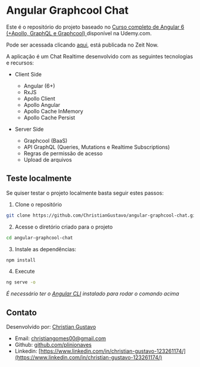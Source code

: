 # Angular Graphcool Chat

Este é o repositório do projeto baseado no [Curso completo de Angular 6 (+Apollo, GraphQL e Graphcool)
](https://www.udemy.com/curso-completo-de-angular-apollo-e-graphql/?couponCode=ANGULARGITHUB) disponível na Udemy.com.

Pode ser acessada clicando [aqui](https://angular-graphcool-chat-deploy.now.sh), está publicada no Zeit Now.

A aplicação é um Chat Realtime desenvolvido com as seguintes tecnologias e recursos:

* Client Side
  * Angular (6+)
  * RxJS
  * Apollo Client
  * Apollo Angular
  * Apollo Cache InMemory
  * Apollo Cache Persist

* Server Side
  * Graphcool (BaaS)
  * API GraphQL (Queries, Mutations e Realtime Subscriptions)
  * Regras de permissão de acesso
  * Upload de arquivos

## Teste localmente

Se quiser testar o projeto localmente basta seguir estes passos:

1. Clone o repositório
```bash
git clone https://github.com/ChristianGustavo/angular-graphcool-chat.git
```

2. Acesse o diretório criado para o projeto
```bash
cd angular-graphcool-chat
```

3. Instale as dependências:
```bash
npm install
```

4. Execute
```bash
ng serve -o
```
*É necessário ter o [Angular CLI](https://github.com/angular/angular-cli) instalado para rodar o comando acima*

## Contato

Desenvolvido por: [Christian Gustavo](https://www.linkedin.com/in/christian-gustavo-123261174/)

* Email: [christiangomes00@gmail.com](mailto:christiangomes00@gmail.com)
* Github: [github.com/plinionaves](https://github.com/ChristianGustavo)
* Linkedin: [https://www.linkedin.com/in/christian-gustavo-123261174/](https://www.linkedin.com/in/christian-gustavo-123261174/)
